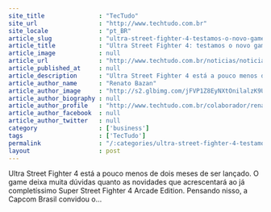 ```yaml
---
site_title               : "TecTudo"
site_url                 : "http://www.techtudo.com.br"
site_locale              : "pt_BR"
article_slug             : "ultra-street-fighter-4-testamos-o-novo-game-que-traz-mais-personagens"
article_title            : "Ultra Street Fighter 4: testamos o novo game que traz mais personagens"
article_image            : null
article_url              : "http://www.techtudo.com.br/noticias/noticia/2014/03/ultra-street-fighter-4-testamos-o-novo-game-que-traz-novos-personagens.html"
article_published_at     : null
article_description      : "Ultra Street Fighter 4 está a pouco menos de dois meses de ser lançado. O game deixa muita dúvidas quanto as novidades que acrescentará ao já completíssimo Super Street Fighter 4 Arcade Edition. Pensando nisso, a Capcom Brasil convidou o..."
article_author_name      : "Renato Bazan"
article_author_image     : "http://s2.glbimg.com/jFVP1Z8EyNXtOnilalzK9UVFvLs=/30x30/s2.glbimg.com/r5xyKM6MSB_pM3jwth1f8T8o5CU=/0x0:140x140/140x140/s.glbimg.com/po/tt2/f/original/2014/01/13/renato_bazan.png"
article_author_biography : null
article_author_profile   : "http://www.techtudo.com.br/colaborador/renato-bazan.html"
article_author_facebook  : null
article_author_twitter   : null
category                 : ['business']
tags                     : ['TecTudo']
permalink                : "/:categories/ultra-street-fighter-4-testamos-o-novo-game-que-traz-mais-personagens/"
layout                   : post
---
```


Ultra Street Fighter 4 está a pouco menos de dois meses de ser lançado. O game deixa muita dúvidas quanto as novidades que acrescentará ao já completíssimo Super Street Fighter 4 Arcade Edition. Pensando nisso, a Capcom Brasil convidou o...
